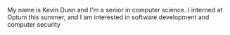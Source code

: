 My name is Kevin Dunn and I'm a senior in computer science. I interned at Optum this summer, and I am interested in software development and computer security
